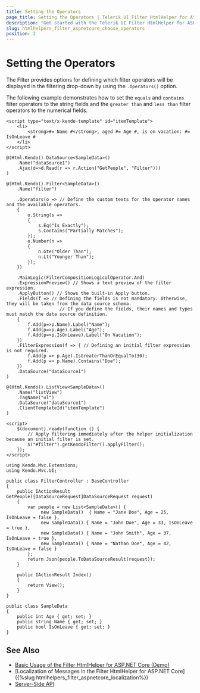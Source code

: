 ```yaml
---
title: Setting the Operators
page_title: Setting the Operators | Telerik UI Filter HtmlHelper for ASP.NET Core
description: "Get started with the Telerik UI Filter HtmlHelper for ASP.NET Core and learn how to select its available filter operators."
slug: htmlhelpers_filter_aspnetcore_choose_operators
position: 2
---
```


# Setting the Operators

The Filter provides options for defining which filter operators will be displayed in the filtering drop-down by using the `.Operators()` option.

The following example demonstrates how to set the `equals` and `contains` filter operators to the string fields and the `greater than` and `less than` filter operators to the numerical fields.

```View
<script type="text/x-kendo-template" id="itemTemplate">
    <li>
        <strong>#= Name #</strong>, aged #= Age #, is on vacation: #= IsOnLeave #
    </li>
</script>

@(Html.Kendo().DataSource<SampleData>()
    .Name("dataSource1")
    .Ajax(d=>d.Read(r => r.Action("GetPeople", "Filter")))
)

@(Html.Kendo().Filter<SampleData>()
    .Name("filter")

    .Operators(o => // Define the custom texts for the operator names and the available operators.
    {
        o.String(s =>
        {
            s.Eq("Is Exactly");
            s.Contains("Partially Matches");
        });
        o.Number(n =>
        {
            n.Gte("Older Than");
            n.Lt("Younger Than");
        });
    })

    .MainLogic(FilterCompositionLogicalOperator.And)
    .ExpressionPreview() // Shows a text preview of the filter expression.
    .ApplyButton() // Shows the built-in Apply button.
    .Fields(f => // Defining the fields is not mandatory. Otherwise, they will be taken from the data source schema.
                    // If you define the fields, their names and types must match the data source definition.
    {
        f.Add(p=>p.Name).Label("Name");
        f.Add(p=>p.Age).Label("Age");
        f.Add(p=>p.IsOnLeave).Label("On Vacation");
    })
    .FilterExpression(f => { // Defining an initial filter expression is not required.
        f.Add(p => p.Age).IsGreaterThanOrEqualTo(30);
        f.Add(p => p.Name).Contains("Doe");
    })
    .DataSource("dataSource1")
)

@(Html.Kendo().ListView<SampleData>()
    .Name("listView")
    .TagName("ul")
    .DataSource("dataSource1")
    .ClientTemplateId("itemTemplate")
)

<script>
    $(document).ready(function () {
        // Apply filtering immediately after the helper initialization because an initial filter is set.
        $("#filter").getKendoFilter().applyFilter();
    });
</script>
```
```Controller
using Kendo.Mvc.Extensions;
using Kendo.Mvc.UI;

public class FilterController : BaseController
{
    public IActionResult GetPeople([DataSourceRequest]DataSourceRequest request)
    {
        var people = new List<SampleData>() {
             new SampleData()  { Name = "Jane Doe", Age = 25, IsOnLeave = false },
             new SampleData() { Name = "John Doe", Age = 33, IsOnLeave = true },
             new SampleData() { Name = "John Smith", Age = 37, IsOnLeave = true },
             new SampleData() { Name = "Nathan Doe", Age = 42, IsOnLeave = false }
        };
        return Json(people.ToDataSourceResult(request));
    }

    public IActionResult Index()
    {
        return View();
    }
}
```
```Model
public class SampleData
{
    public int Age { get; set; }
    public string Name { get; set; }
    public bool IsOnLeave { get; set; }
}
```

## See Also

* [Basic Usage of the Filter HtmlHelper for ASP.NET Core (Demo)](https://demos.telerik.com/aspnet-core/filter/index)
* [Localization of Messages in the Filter HtmlHelper for ASP.NET Core]({%slug htmlhelpers_filter_aspnetcore_localization%})
* [Server-Side API](/api/filter)
